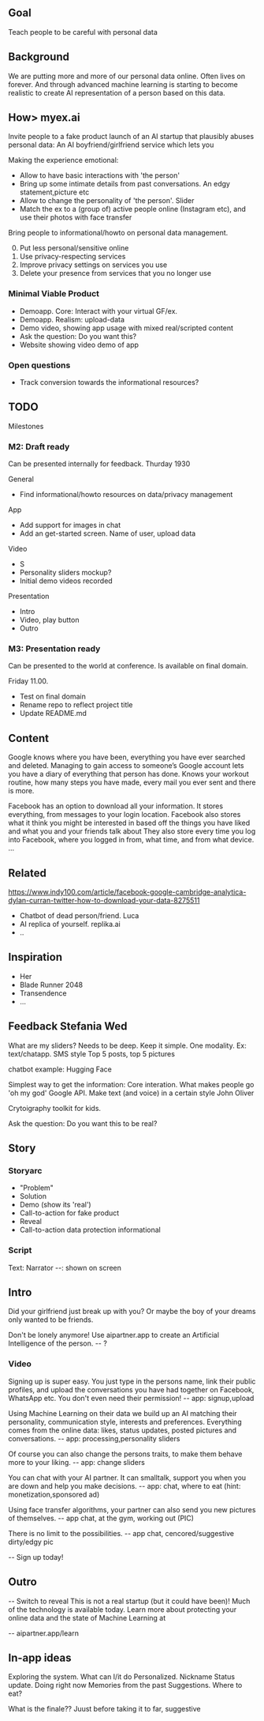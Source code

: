
## Goal

Teach people to be careful with personal data

## Background
We are putting more and more of our personal data online.
Often lives on forever.
And through advanced machine learning is starting to become realistic to create AI representation of a person based on this data.

## How> myex.ai

Invite people to a fake product launch of an AI startup that plausibly abuses personal data:
An AI boyfriend/girlfriend service which lets you 

Making the experience emotional:

* Allow to have basic interactions with 'the person'
* Bring up some intimate details from past conversations. An edgy statement,picture etc
* Allow to change the personality of 'the person'. Slider
* Match the ex to a (group of) active people online (Instagram etc), and use their photos with face transfer

Bring people to informational/howto on personal data management.

0. Put less personal/sensitive online
1. Use privacy-respecting services
2. Improve privacy settings on services you use
3. Delete your presence from services that you no longer use

### Minimal Viable Product

* Demoapp. Core: Interact with your virtual GF/ex.
* Demoapp. Realism: upload-data 
* Demo video, showing app usage with mixed real/scripted content
* Ask the question: Do you want this?
* Website showing video demo of app

### Open questions

* Track conversion towards the informational resources?

## TODO

Milestones

### M2: Draft ready
Can be presented internally for feedback.
Thurday 1930

General

* Find informational/howto resources on data/privacy management

App

* Add support for images in chat
* Add an get-started screen. Name of user, upload data

Video

* S
* Personality sliders mockup?
* Initial demo videos recorded

Presentation

* Intro
* Video, play button
* Outro


### M3: Presentation ready
Can be presented to the world at conference.
Is available on final domain.

Friday 11.00.

* Test on final domain
* Rename repo to reflect project title
* Update README.md


## Content

Google knows where you have been, everything you have ever searched and deleted. Managing to gain access to someone’s Google account lets you have a diary of everything that person has done. Knows your workout routine, how many steps you have made, every mail you ever sent and there is more.

Facebook has an option to download all your information. It stores everything, from messages to your login location. 
Facebook also stores what it think you might be interested in based off the things you have liked and what you and your friends talk about
They also store every time you log into Facebook, where you logged in from, what time, and from what device.
...

## Related

https://www.indy100.com/article/facebook-google-cambridge-analytica-dylan-curran-twitter-how-to-download-your-data-8275511
* Chatbot of dead person/friend. Luca
* AI replica of yourself. replika.ai
* ..

## Inspiration

* Her
* Blade Runner 2048
* Transendence
* ...

## Feedback Stefania Wed

What are my sliders?
Needs to be deep.
Keep it simple. One modality. Ex: text/chatapp. SMS style
Top 5 posts, top 5 pictures

chatbot example: Hugging Face

Simplest way to get the information:
Core interation. What makes people go 'oh my god'
Google API. Make text (and voice) in a certain style
John Oliver

Crytoigraphy toolkit for kids.

Ask the question: Do you want this to be real?


## Story


### Storyarc

- "Problem"
- Solution
- Demo (show its 'real')
- Call-to-action for fake product
- Reveal
- Call-to-action data protection informational

### Script
Text: Narrator
--: shown on screen

## Intro

Did your girlfriend just break up with you?
Or maybe the boy of your dreams only wanted to be friends.

Don't be lonely anymore!
Use aipartner.app to create an Artificial Intelligence of the person.
-- ?

### Video

Signing up is super easy.
You just type in the persons name,
link their public profiles,
and upload the conversations you have had together on Facebook, WhatsApp etc.
You don't even need their permission!
-- app: signup,upload

Using Machine Learning on their data we build up an AI matching their personality,
communication style, interests and preferences.
Everything comes from the online data: likes, status updates, posted pictures and conversations.
-- app: processing,personality sliders

Of course you can also change the persons traits, to make them behave more to your liking.
-- app: change sliders

You can chat with your AI partner.
It can smalltalk, support you when you are down and help you make decisions.
-- app: chat, where to eat (hint: monetization,sponsored ad)

Using face transfer algorithms, your partner can also send you new pictures of themselves.
-- app chat, at the gym, working out (PIC)

There is no limit to the possibilities.
-- app chat, cencored/suggestive dirty/edgy pic


-- Sign up today!

## Outro

-- Switch to reveal
This is not a real startup (but it could have been)!
Much of the technology is available today.
Learn more about protecting your online data and the state of Machine Learning at

--   aipartner.app/learn


## In-app ideas

Exploring the system. What can I/it do
Personalized. Nickname
Status update. Doing right now
Memories from the past
Suggestions. Where to eat?


What is the finale??
Juust before taking it to far, suggestive

